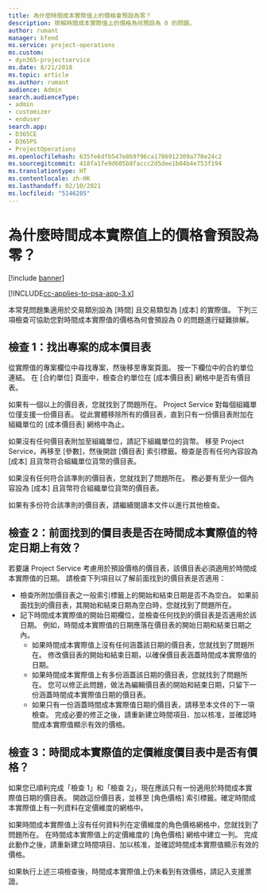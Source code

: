 ```yaml
---
title: 為什麼時間成本實際值上的價格會預設為零？
description: 排解時間成本實際值上的價格為何預設為 0 的問題。
author: rumant
manager: kfend
ms.service: project-operations
ms.custom:
- dyn365-projectservice
ms.date: 8/21/2018
ms.topic: article
ms.author: rumant
audience: Admin
search.audienceType:
- admin
- customizer
- enduser
search.app:
- D365CE
- D365PS
- ProjectOperations
ms.openlocfilehash: 635fe6dfb547e8b9f96ca1786912309a770e24c2
ms.sourcegitcommit: 418fa1fe9d605b8faccc2d5dee1b04b4e753f194
ms.translationtype: HT
ms.contentlocale: zh-HK
ms.lasthandoff: 02/10/2021
ms.locfileid: "5146285"
---
```

# <a name="why-is-the-price-defaulting-to-zero-on-time-cost-actuals"></a>為什麼時間成本實際值上的價格會預設為零？

[!include [banner](../includes/psa-now-project-operations.md)]

[!INCLUDE[cc-applies-to-psa-app-3.x](../includes/cc-applies-to-psa-app-3x.md)]

本常見問題集適用於交易類別設為 [時間] 且交易類型為 [成本] 的實際值。 下列三項檢查可協助您對時間成本實際值的價格為何會預設為 0 的問題進行疑難排解。
 
## <a name="check-1-identify-the-cost-price-list-for-the-project"></a>檢查 1：找出專案的成本價目表

從實際值的專案欄位中尋找專案，然後移至專案頁面。 按一下欄位中的合約單位連結。 在 [合約單位] 頁面中，檢查合約單位在 [成本價目表] 網格中是否有價目表。

如果有一個以上的價目表，您就找到了問題所在。 Project Service 對每個組織單位僅支援一份價目表。 從此實體移除所有的價目表，直到只有一份價目表附加在組織單位的 [成本價目表] 網格中為止。

如果沒有任何價目表附加至組織單位，請記下組織單位的貨幣。 移至 Project Service，再移至 [參數]，然後開啟 [價目表] 索引標籤。檢查是否有任何內容設為 [成本] 且貨幣符合組織單位貨幣的價目表。
 
如果沒有任何符合該準則的價目表，您就找到了問題所在。 務必要有至少一個內容設為 [成本] 且貨幣符合組織單位貨幣的價目表。

如果有多份符合該準則的價目表，請繼續閱讀本文件以進行其他檢查。

## <a name="check-2-are-any-of-the-price-lists-identified-above-valid-for-the-specific-date-of-the-time-cost-actual"></a>檢查 2：前面找到的價目表是否在時間成本實際值的特定日期上有效？

若要讓 Project Service 考慮用於預設價格的價目表，該價目表必須適用於時間成本實際值的日期。 請檢查下列項目以了解前面找到的價目表是否適用：

- 檢查所附加價目表之一般索引標籤上的開始和結束日期是否不為空白。 如果前面找到的價目表，其開始和結束日期為空白時，您就找到了問題所在。 
- 記下時間成本實際值的開始日期欄位，並檢查任何找到的價目表是否適用於該日期。 例如，時間成本實際值的日期應落在價目表的開始日期和結束日期之內。 
    - 如果時間成本實際值上沒有任何涵蓋該日期的價目表，您就找到了問題所在。 修改價目表的開始和結束日期，以確保價目表涵蓋時間成本實際值的日期。 
    - 如果時間成本實際值上有多份涵蓋該日期的價目表，您就找到了問題所在。 您可以修正此問題，做法為編輯價目表的開始和結束日期，只留下一份涵蓋時間成本實際值日期的價目表。 
    - 如果只有一份涵蓋時間成本實際值日期的價目表，請移至本文件的下一項檢查。
完成必要的修正之後，請重新建立時間項目、加以核准，並確認時間成本實際值顯示有效的價格。

## <a name="check-3-is-there-a-price-in-the-price-list-for-the-pricing-dimensions-on-the-time-cost-actual"></a>檢查 3：時間成本實際值的定價維度價目表中是否有價格？

如果您已順利完成「檢查 1」和「檢查 2」，現在應該只有一份適用於時間成本實際值日期的價目表。 開啟這份價目表，並移至 [角色價格] 索引標籤。確定時間成本實際值上有一列資料在定價維度的網格中。

如果時間成本實際值上沒有任何資料列在定價維度的角色價格網格中，您就找到了問題所在。 在時間成本實際值上的定價維度的 [角色價格] 網格中建立一列。 完成此動作之後，請重新建立時間項目、加以核准，並確認時間成本實際值顯示有效的價格。
 
如果執行上述三項檢查後，時間成本實際值上仍未看到有效價格，請記入支援票證。



